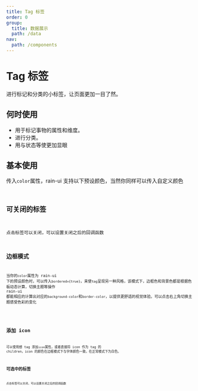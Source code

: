 ```yaml
---
title: Tag 标签
order: 0
group:
  title: 数据展示
  path: /data
nav:
  path: /components
---
```


# Tag 标签

进行标记和分类的小标签，让页面更加一目了然。

## 何时使用

- 用于标记事物的属性和维度。
- 进行分类。
- 用与状态等使更加显眼

## 基本使用

传入`color`属性，rain-ui 支持以下预设颜色，当然你同样可以传入自定义颜色 <code src="./demo/base.tsx"/>

## 可关闭的标签

点击标签可以关闭，可以设置关闭之后的回调函数 <code src="./demo/closeable.tsx"/>

## 边框模式

当你的`color`属性为 rain-ui 下的预设颜色时，可以传入`bordered={true}`，来使`tag`呈现另一种风格，该模式下，边框色和背景色都是根据色板动态计算，切换主题等操作 rain-ui 都能相应的计算出对应的`background-color`和`border-color`，以提供更舒适的视觉体验。可以点击右上角切换主题感受色彩的变化

<code src="./demo/type.tsx"/>

## 添加 icon

可以使用想 tag 添加`icon`属性，或者直接将 icon 作为 tag 的 children，icon 的颜色在边框模式下与字体颜色一致，在正常模式下为白色。 <code src="./demo/icon.tsx"/>

## 可选中的标签

点击标签可以关闭，可以设置关闭之后的回调函数 <code src="./demo/checkable.tsx"/> <API src="./index.tsx"> </API>
